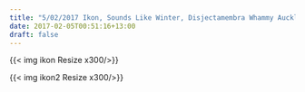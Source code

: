 ```yaml
---
title: "5/02/2017 Ikon, Sounds Like Winter, Disjectamembra Whammy Auckland"
date: 2017-02-05T00:51:16+13:00
draft: false
---
```


{{< img ikon Resize x300/>}} 


{{< img ikon2 Resize x300/>}} 